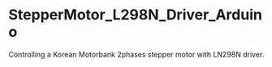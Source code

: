 # StepperMotor_L298N_Driver_Arduino
Controlling a Korean Motorbank 2phases stepper motor with LN298N driver.
